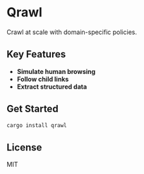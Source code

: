 # Qrawl

Crawl at scale with domain-specific policies.


## Key Features
- **Simulate human browsing**
- **Follow child links**
- **Extract structured data**

## Get Started
```bash
cargo install qrawl
```

## License
MIT